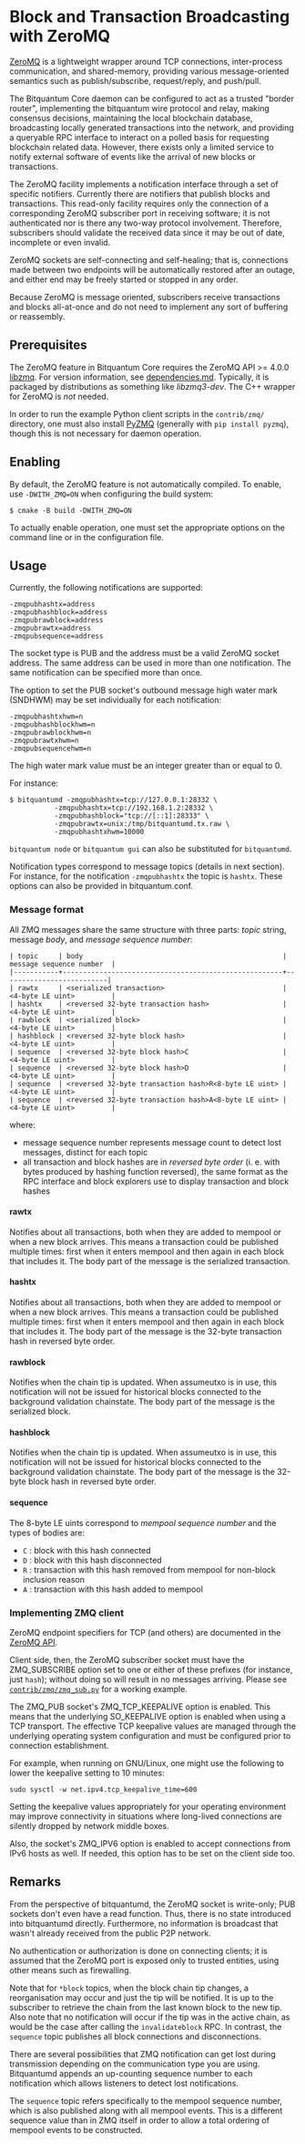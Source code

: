 # Block and Transaction Broadcasting with ZeroMQ

[ZeroMQ](https://zeromq.org/) is a lightweight wrapper around TCP
connections, inter-process communication, and shared-memory,
providing various message-oriented semantics such as publish/subscribe,
request/reply, and push/pull.

The Bitquantum Core daemon can be configured to act as a trusted "border
router", implementing the bitquantum wire protocol and relay, making
consensus decisions, maintaining the local blockchain database,
broadcasting locally generated transactions into the network, and
providing a queryable RPC interface to interact on a polled basis for
requesting blockchain related data. However, there exists only a
limited service to notify external software of events like the arrival
of new blocks or transactions.

The ZeroMQ facility implements a notification interface through a set
of specific notifiers. Currently there are notifiers that publish
blocks and transactions. This read-only facility requires only the
connection of a corresponding ZeroMQ subscriber port in receiving
software; it is not authenticated nor is there any two-way protocol
involvement. Therefore, subscribers should validate the received data
since it may be out of date, incomplete or even invalid.

ZeroMQ sockets are self-connecting and self-healing; that is,
connections made between two endpoints will be automatically restored
after an outage, and either end may be freely started or stopped in
any order.

Because ZeroMQ is message oriented, subscribers receive transactions
and blocks all-at-once and do not need to implement any sort of
buffering or reassembly.

## Prerequisites

The ZeroMQ feature in Bitquantum Core requires the ZeroMQ API >= 4.0.0
[libzmq](https://github.com/zeromq/libzmq/releases).
For version information, see [dependencies.md](dependencies.md).
Typically, it is packaged by distributions as something like
*libzmq3-dev*. The C++ wrapper for ZeroMQ is *not* needed.

In order to run the example Python client scripts in the `contrib/zmq/`
directory, one must also install [PyZMQ](https://github.com/zeromq/pyzmq)
(generally with `pip install pyzmq`), though this is not necessary for daemon
operation.

## Enabling

By default, the ZeroMQ feature is not automatically compiled.
To enable, use `-DWITH_ZMQ=ON` when configuring the build system:

    $ cmake -B build -DWITH_ZMQ=ON

To actually enable operation, one must set the appropriate options on
the command line or in the configuration file.

## Usage

Currently, the following notifications are supported:

    -zmqpubhashtx=address
    -zmqpubhashblock=address
    -zmqpubrawblock=address
    -zmqpubrawtx=address
    -zmqpubsequence=address

The socket type is PUB and the address must be a valid ZeroMQ socket
address. The same address can be used in more than one notification.
The same notification can be specified more than once.

The option to set the PUB socket's outbound message high water mark
(SNDHWM) may be set individually for each notification:

    -zmqpubhashtxhwm=n
    -zmqpubhashblockhwm=n
    -zmqpubrawblockhwm=n
    -zmqpubrawtxhwm=n
    -zmqpubsequencehwm=n

The high water mark value must be an integer greater than or equal to 0.

For instance:

    $ bitquantumd -zmqpubhashtx=tcp://127.0.0.1:28332 \
               -zmqpubhashtx=tcp://192.168.1.2:28332 \
               -zmqpubhashblock="tcp://[::1]:28333" \
               -zmqpubrawtx=unix:/tmp/bitquantumd.tx.raw \
               -zmqpubhashtxhwm=10000

`bitquantum node` or `bitquantum gui` can also be substituted for `bitquantumd`.

Notification types correspond to message topics (details in next section). For instance,
for the notification `-zmqpubhashtx` the topic is `hashtx`. These options can also be
provided in bitquantum.conf.

### Message format

All ZMQ messages share the same structure with three parts: _topic_ string,
message _body_, and _message sequence number_:

    | topic     | body                                                 | message sequence number  |
    |-----------+------------------------------------------------------+--------------------------|
    | rawtx     | <serialized transaction>                             | <4-byte LE uint>         |
    | hashtx    | <reversed 32-byte transaction hash>                  | <4-byte LE uint>         |
    | rawblock  | <serialized block>                                   | <4-byte LE uint>         |
    | hashblock | <reversed 32-byte block hash>                        | <4-byte LE uint>         |
    | sequence  | <reversed 32-byte block hash>C                       | <4-byte LE uint>         |
    | sequence  | <reversed 32-byte block hash>D                       | <4-byte LE uint>         |
    | sequence  | <reversed 32-byte transaction hash>R<8-byte LE uint> | <4-byte LE uint>         |
    | sequence  | <reversed 32-byte transaction hash>A<8-byte LE uint> | <4-byte LE uint>         |

where:

 - message sequence number represents message count to detect lost messages, distinct for each topic
 - all transaction and block hashes are in _reversed byte order_ (i. e. with bytes
   produced by hashing function reversed), the same format as the RPC interface and block
   explorers use to display transaction and block hashes

#### rawtx

Notifies about all transactions, both when they are added to mempool or when a new block
arrives. This means a transaction could be published multiple times: first when it enters
mempool and then again in each block that includes it. The body part of the message is the
serialized transaction.

#### hashtx

Notifies about all transactions, both when they are added to mempool or when a new block
arrives. This means a transaction could be published multiple times: first when it enters
mempool and then again in each block that includes it. The body part of the message is the
32-byte transaction hash in reversed byte order.

#### rawblock

Notifies when the chain tip is updated. When assumeutxo is in use, this notification will
not be issued for historical blocks connected to the background validation chainstate. The
body part of the message is the serialized block.

#### hashblock

Notifies when the chain tip is updated. When assumeutxo is in use, this notification will
not be issued for historical blocks connected to the background validation chainstate. The
body part of the message is the 32-byte block hash in reversed byte order.

#### sequence

The 8-byte LE uints correspond to _mempool sequence number_ and the types of bodies are:

   - `C` : block with this hash connected
   - `D` : block with this hash disconnected
   - `R` : transaction with this hash removed from mempool for non-block inclusion reason
   - `A` : transaction with this hash added to mempool

### Implementing ZMQ client

ZeroMQ endpoint specifiers for TCP (and others) are documented in the
[ZeroMQ API](https://libzmq.readthedocs.io/en/zeromq4-x/).

Client side, then, the ZeroMQ subscriber socket must have the
ZMQ_SUBSCRIBE option set to one or either of these prefixes (for
instance, just `hash`); without doing so will result in no messages
arriving. Please see [`contrib/zmq/zmq_sub.py`](/contrib/zmq/zmq_sub.py) for a working example.

The ZMQ_PUB socket's ZMQ_TCP_KEEPALIVE option is enabled. This means that
the underlying SO_KEEPALIVE option is enabled when using a TCP transport.
The effective TCP keepalive values are managed through the underlying
operating system configuration and must be configured prior to connection establishment.

For example, when running on GNU/Linux, one might use the following
to lower the keepalive setting to 10 minutes:

    sudo sysctl -w net.ipv4.tcp_keepalive_time=600

Setting the keepalive values appropriately for your operating environment may
improve connectivity in situations where long-lived connections are silently
dropped by network middle boxes.

Also, the socket's ZMQ_IPV6 option is enabled to accept connections from IPv6
hosts as well. If needed, this option has to be set on the client side too.

## Remarks

From the perspective of bitquantumd, the ZeroMQ socket is write-only; PUB
sockets don't even have a read function. Thus, there is no state
introduced into bitquantumd directly. Furthermore, no information is
broadcast that wasn't already received from the public P2P network.

No authentication or authorization is done on connecting clients; it
is assumed that the ZeroMQ port is exposed only to trusted entities,
using other means such as firewalling.

Note that for `*block` topics, when the block chain tip changes,
a reorganisation may occur and just the tip will be notified.
It is up to the subscriber to retrieve the chain from the last known
block to the new tip. Also note that no notification will occur if the tip
was in the active chain, as would be the case after calling the `invalidateblock` RPC.
In contrast, the `sequence` topic publishes all block connections and
disconnections.

There are several possibilities that ZMQ notification can get lost
during transmission depending on the communication type you are
using. Bitquantumd appends an up-counting sequence number to each
notification which allows listeners to detect lost notifications.

The `sequence` topic refers specifically to the mempool sequence
number, which is also published along with all mempool events. This
is a different sequence value than in ZMQ itself in order to allow a total
ordering of mempool events to be constructed.
